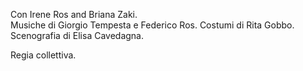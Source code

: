 Con Irene Ros and Briana Zaki.  
Musiche di Giorgio Tempesta e Federico Ros.
Costumi di Rita Gobbo.
Scenografia di Elisa Cavedagna.

Regia collettiva.